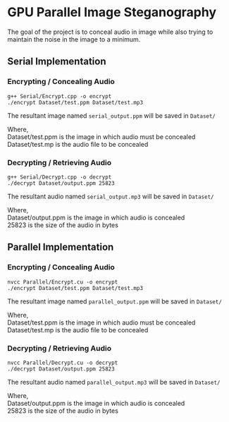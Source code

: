# GPU Parallel Image Steganography

The goal of the project is to conceal audio in image while also trying to maintain the noise in the image to a minimum.

## Serial Implementation
### Encrypting / Concealing Audio

```
g++ Serial/Encrypt.cpp -o encrypt
./encrypt Dataset/test.ppm Dataset/test.mp3
```

The resultant image named `serial_output.ppm` will be saved in `Dataset/`<br>

Where,<br>
Dataset/test.ppm is the image in which audio must be concealed<br>
Dataset/test.mp is the audio file to be concealed<br>

### Decrypting / Retrieving Audio

```
g++ Serial/Decrypt.cpp -o decrypt
./decrypt Dataset/output.ppm 25823
```
The resultant audio named `serial_output.mp3` will be saved in `Dataset/`<br>

Where,<br>
Dataset/output.ppm is the image in which audio is concealed<br>
25823 is the size of the audio in bytes<br>

## Parallel Implementation
### Encrypting / Concealing Audio

```
nvcc Parallel/Encrypt.cu -o encrypt
./encrypt Dataset/test.ppm Dataset/test.mp3
```
The resultant image named `parallel_output.ppm` will be saved in `Dataset/`<br>

Where,<br>
Dataset/test.ppm is the image in which audio must be concealed<br>
Dataset/test.mp is the audio file to be concealed<br>

### Decrypting / Retrieving Audio

```
nvcc Parallel/Decrypt.cu -o decrypt
./decrypt Dataset/output.ppm 25823
```
The resultant audio named `parallel_output.mp3` will be saved in `Dataset/`<br>

Where,<br>
Dataset/output.ppm is the image in which audio is concealed<br>
25823 is the size of the audio in bytes<br>